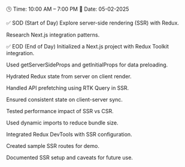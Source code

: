 🕒 Time: 10:00 AM – 7:00 PM
📆 Date: 05-02-2025

✅ SOD (Start of Day)
Explore server-side rendering (SSR) with Redux.

Research Next.js integration patterns.

✅ EOD (End of Day)
Initialized a Next.js project with Redux Toolkit integration.

Used getServerSideProps and getInitialProps for data preloading.

Hydrated Redux state from server on client render.

Handled API prefetching using RTK Query in SSR.

Ensured consistent state on client-server sync.

Tested performance impact of SSR vs CSR.

Used dynamic imports to reduce bundle size.

Integrated Redux DevTools with SSR configuration.

Created sample SSR routes for demo.

Documented SSR setup and caveats for future use.
